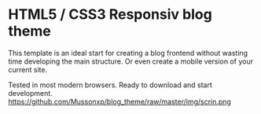 # HTML5 / CSS3 Responsiv blog theme
This template is an ideal start for creating a blog frontend without wasting time developing the main structure. Or even create a mobile version of your current site.

Tested in most modern browsers. Ready to download and start development.
https://github.com/Mussonxp/blog_theme/raw/master/img/scrin.png
